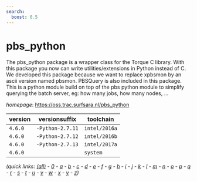 ```yaml
---
search:
  boost: 0.5
---
```

# pbs_python

The pbs_python package is a wrapper class for the Torque C library. With this package you now can  write utilities/extensions in Python instead of C. We developed this package because we want to replace xpbsmon by  an ascii version named pbsmon. PBSQuery is also included in this package. This is a python module build on top of  the pbs python module to simplify querying the batch server, eg: how many jobs, how many nodes, ...

*homepage*: <https://oss.trac.surfsara.nl/pbs_python>

version | versionsuffix | toolchain
--------|---------------|----------
``4.6.0`` | ``-Python-2.7.11`` | ``intel/2016a``
``4.6.0`` | ``-Python-2.7.12`` | ``intel/2016b``
``4.6.0`` | ``-Python-2.7.13`` | ``intel/2017a``
``4.6.0`` |  | ``system``


*(quick links: [(all)](../index.md) - [0](../0/index.md) - [a](../a/index.md) - [b](../b/index.md) - [c](../c/index.md) - [d](../d/index.md) - [e](../e/index.md) - [f](../f/index.md) - [g](../g/index.md) - [h](../h/index.md) - [i](../i/index.md) - [j](../j/index.md) - [k](../k/index.md) - [l](../l/index.md) - [m](../m/index.md) - [n](../n/index.md) - [o](../o/index.md) - [p](../p/index.md) - [q](../q/index.md) - [r](../r/index.md) - [s](../s/index.md) - [t](../t/index.md) - [u](../u/index.md) - [v](../v/index.md) - [w](../w/index.md) - [x](../x/index.md) - [y](../y/index.md) - [z](../z/index.md))*

